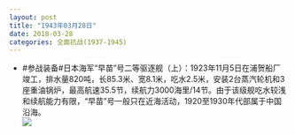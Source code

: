```yaml
---
layout: post
title: "1943年03月28日"
date: 2018-03-28
categories: 全面抗战(1937-1945)
---
```


<meta name="referrer" content="no-referrer" />

- #参战装备#日本海军“早苗”号二等驱逐舰（上）：1923年11月5日在浦贺船厂竣工，排水量820吨，长85.3米、宽8.1米，吃水2.5米，安装2台蒸汽轮机和3座重油锅炉，最高航速35.5节，续航力3000海里/14节。由于该级舰吃水较浅和续航能力有限，“早苗”号一般只在近海活动，1920至1930年代部属于中国沿海。 <br/><img src="https://wx2.sinaimg.cn/large/aca367d8ly1fpsaun0h3gj20z60jr445.jpg" />

